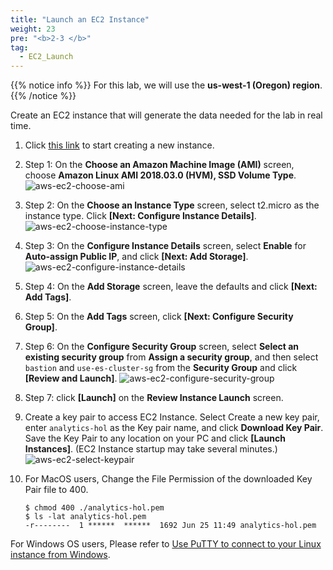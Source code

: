 ```yaml
---
title: "Launch an EC2 Instance"
weight: 23
pre: "<b>2-3 </b>"
tag:
  - EC2_Launch
---
```


{{% notice info %}}
For this lab, we will use the **us-west-1 (Oregon) region**.
{{% /notice %}}

Create an EC2 instance that will generate the data needed for the lab in real time.

1. Click [this link](https://us-west-2.console.aws.amazon.com/ec2/v2/home?region=us-west-2#LaunchInstanceWizard:) to start creating a new instance.

4. Step 1: On the **Choose an Amazon Machine Image (AMI)** screen, choose **Amazon Linux AMI 2018.03.0 (HVM), SSD Volume Type**.
![aws-ec2-choose-ami](/analytics-on-aws/images/aws-ec2-choose-ami.png)
5. Step 2: On the **Choose an Instance Type** screen, select t2.micro as the instance type. Click **\[Next: Configure Instance Details\]**.
![aws-ec2-choose-instance-type](/analytics-on-aws/images/aws-ec2-choose-instance-type.png)
6. Step 3: On the **Configure Instance Details** screen, select **Enable** for **Auto-assign Public IP**, and click **\[Next: Add Storage\]**.
![aws-ec2-configure-instance-details](/analytics-on-aws/images/aws-ec2-configure-instance-details.png)
7. Step 4: On the **Add Storage** screen, leave the defaults and click **\[Next: Add Tags\]**.
8. Step 5: On the **Add Tags** screen, click **\[Next: Configure Security Group\]**.
9. Step 6: On the **Configure Security Group** screen, select **Select an existing security group** from **Assign a security group**, and then select `bastion` and `use-es-cluster-sg` from the **Security Group** and click **\[Review and Launch\]**.
![aws-ec2-configure-security-group](/analytics-on-aws/images/aws-ec2-configure-security-group.png)
10. Step 7: click **\[Launch\]** on the **Review Instance Launch** screen. 
11. Create a key pair to access EC2 Instance.
Select Create a new key pair, enter `analytics-hol` as the Key pair name, and click **Download Key Pair**.
Save the Key Pair to any location on your PC and click **\[Launch Instances\]**. (EC2 Instance startup may take several minutes.)
![aws-ec2-select-keypair](/analytics-on-aws/images/aws-ec2-select-keypair.png)
12. For MacOS users, Change the File Permission of the downloaded Key Pair file to 400.
    ```shell script
    $ chmod 400 ./analytics-hol.pem 
    $ ls -lat analytics-hol.pem 
    -r--------  1 ******  ******  1692 Jun 25 11:49 analytics-hol.pem
    ```

  For Windows OS users, Please refer to [Use PuTTY to connect to your Linux instance from Windows](https://docs.aws.amazon.com/AWSEC2/latest/UserGuide/putty.html).
